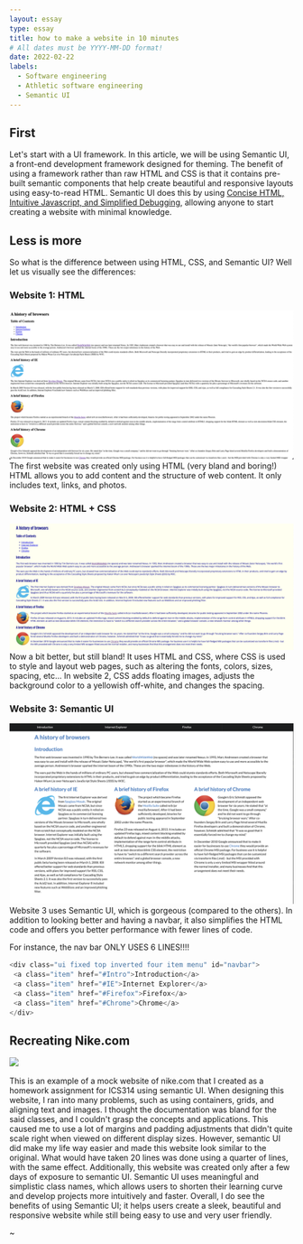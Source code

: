 ```yaml
---
layout: essay
type: essay
title: how to make a website in 10 minutes
# All dates must be YYYY-MM-DD format!
date: 2022-02-22
labels:
  - Software engineering
  - Athletic software engineering
  - Semantic UI
---
```


## First
  Let's start with a UI framework. In this article, we will be using Semantic UI, a front-end development framework designed for theming. The benefit of using a framework rather than raw HTML and CSS is that it contains pre-built semantic components that help create beautiful and responsive layouts using easy-to-read HTML. Semantic UI does this by using [Concise HTML, Intuitive Javascript, and Simplified Debugging](https://semantic-ui.com), allowing anyone to start creating a website with minimal knowledge.

## Less is more
  So what is the difference between using HTML, CSS, and Semantic UI? Well let us visually see the differences:

### Website 1: HTML
<img class="ui medium centered image" src="../images/html.png">
The first website was created only using HTML (very bland and boring!) HTML allows you to add content and the structure of web content. It only includes text, links, and photos.

### Website 2: HTML + CSS
<img class="ui medium centered image" src="../images/htmlCss1.png">
Now a bit better, but still bland! It uses HTML and CSS, where CSS is used to style and layout web pages, such as altering the fonts, colors, sizes, spacing, etc... In website 2, CSS adds floating images, adjusts the background color to a yellowish off-white, and changes the spacing. 

### Website 3: Semantic UI
<img class="ui medium centered image" src="../images/Semantic.png">
Website 3 uses Semantic UI, which is gorgeous (compared to the others). In addition to looking better and having a navbar, it also simplifies the HTML code and offers you better performance with fewer lines of code. 

For instance, the nav bar ONLY USES 6 LINES!!!!
```c
<div class="ui fixed top inverted four item menu" id="navbar">
 <a class="item" href="#Intro">Introduction</a>
 <a class="item" href="#IE">Internet Explorer</a>
 <a class="item" href="#Firefox">Firefox</a>
 <a class="item" href="#Chrome">Chrome</a>
</div>
```

## Recreating Nike.com
<img class="ui medium centered image" src="../images/Nikecopy.png">

This is an example of a mock website of nike.com that I created as a homework assignment for ICS314 using semantic UI. When designing this website, I ran into many problems, such as using containers, grids, and aligning text and images. I thought the documentation was bland for the said classes, and I couldn't grasp the concepts and applications. This caused me to use a lot of margins and padding adjustments that didn't quite scale right when viewed on different display sizes. However, semantic UI did make my life way easier and made this website look similar to the original. What would have taken 20 lines was done using a quarter of lines, with the same effect. Additionally, this website was created only after a few days of exposure to semantic UI. Semantic UI uses meaningful and simplistic class names, which allows users to shorten their learning curve and develop projects more intuitively and faster. Overall, I do see the benefits of using Semantic UI; it helps users create a sleek, beautiful and responsive website while still being easy to use and very user friendly. 


~
